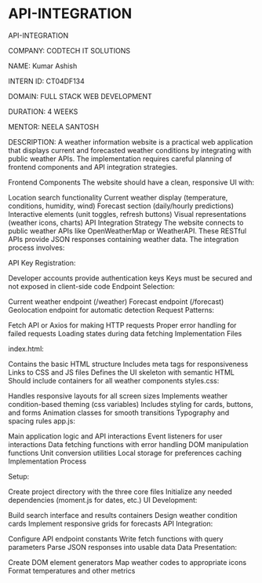 # API-INTEGRATION

API-INTEGRATION

COMPANY: CODTECH IT SOLUTIONS

NAME: Kumar Ashish

INTERN ID: CT04DF134

DOMAIN: FULL STACK WEB DEVELOPMENT

DURATION: 4 WEEKS

MENTOR: NEELA SANTOSH

DESCRIPTION: A weather information website is a practical web application that displays current and forecasted weather conditions by integrating with public weather APIs. The implementation requires careful planning of frontend components and API integration strategies.

Frontend Components The website should have a clean, responsive UI with:

Location search functionality Current weather display (temperature, conditions, humidity, wind) Forecast section (daily/hourly predictions) Interactive elements (unit toggles, refresh buttons) Visual representations (weather icons, charts) API Integration Strategy The website connects to public weather APIs like OpenWeatherMap or WeatherAPI. These RESTful APIs provide JSON responses containing weather data. The integration process involves:

API Key Registration:

Developer accounts provide authentication keys Keys must be secured and not exposed in client-side code Endpoint Selection:

Current weather endpoint (/weather) Forecast endpoint (/forecast) Geolocation endpoint for automatic detection Request Patterns:

Fetch API or Axios for making HTTP requests Proper error handling for failed requests Loading states during data fetching Implementation Files

index.html:

Contains the basic HTML structure Includes meta tags for responsiveness Links to CSS and JS files Defines the UI skeleton with semantic HTML Should include containers for all weather components styles.css:

Handles responsive layouts for all screen sizes Implements weather condition-based theming (css variables) Includes styling for cards, buttons, and forms Animation classes for smooth transitions Typography and spacing rules app.js:

Main application logic and API interactions Event listeners for user interactions Data fetching functions with error handling DOM manipulation functions Unit conversion utilities Local storage for preferences caching Implementation Process

Setup:

Create project directory with the three core files Initialize any needed dependencies (moment.js for dates, etc.) UI Development:

Build search interface and results containers Design weather condition cards Implement responsive grids for forecasts API Integration:

Configure API endpoint constants Write fetch functions with query parameters Parse JSON responses into usable data Data Presentation:

Create DOM element generators Map weather codes to appropriate icons Format temperatures and other metrics

